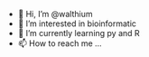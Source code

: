 - 👋 Hi, I’m @walthium
- 👀 I’m interested in bioinformatic
- 🌱 I’m currently learning py and R
- 📫 How to reach me ...

<!---
walthium/walthium is a ✨ special ✨ repository because its `README.md` (this file) appears on your GitHub profile.
You can click the Preview link to take a look at your changes.
--->
